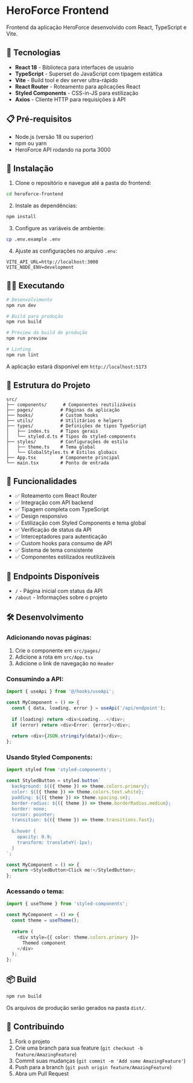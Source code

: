# HeroForce Frontend

Frontend da aplicação HeroForce desenvolvido com React, TypeScript e Vite.

## 🚀 Tecnologias

- **React 18** - Biblioteca para interfaces de usuário
- **TypeScript** - Superset do JavaScript com tipagem estática
- **Vite** - Build tool e dev server ultra-rápido
- **React Router** - Roteamento para aplicações React
- **Styled Components** - CSS-in-JS para estilização
- **Axios** - Cliente HTTP para requisições à API

## 📋 Pré-requisitos

- Node.js (versão 18 ou superior)
- npm ou yarn
- HeroForce API rodando na porta 3000

## 🔧 Instalação

1. Clone o repositório e navegue até a pasta do frontend:
```bash
cd heroforce-frontend
```

2. Instale as dependências:
```bash
npm install
```

3. Configure as variáveis de ambiente:
```bash
cp .env.example .env
```

4. Ajuste as configurações no arquivo `.env`:
```env
VITE_API_URL=http://localhost:3000
VITE_NODE_ENV=development
```

## 🏃‍♂️ Executando

```bash
# Desenvolvimento
npm run dev

# Build para produção
npm run build

# Preview da build de produção
npm run preview

# Linting
npm run lint
```

A aplicação estará disponível em `http://localhost:5173`

## 📁 Estrutura do Projeto

```
src/
├── components/      # Componentes reutilizáveis
├── pages/          # Páginas da aplicação
├── hooks/          # Custom hooks
├── utils/          # Utilitários e helpers
├── types/          # Definições de tipos TypeScript
│   ├── index.ts    # Tipos gerais
│   └── styled.d.ts # Tipos do styled-components
├── styles/         # Configurações de estilo
│   ├── theme.ts    # Tema global
│   └── GlobalStyles.ts # Estilos globais
├── App.tsx         # Componente principal
└── main.tsx        # Ponto de entrada
```

## 🎯 Funcionalidades

- ✅ Roteamento com React Router
- ✅ Integração com API backend
- ✅ Tipagem completa com TypeScript
- ✅ Design responsivo
- ✅ Estilização com Styled Components e tema global
- ✅ Verificação de status da API
- ✅ Interceptadores para autenticação
- ✅ Custom hooks para consumo de API
- ✅ Sistema de tema consistente
- ✅ Componentes estilizados reutilizáveis

## 🔗 Endpoints Disponíveis

- `/` - Página inicial com status da API
- `/about` - Informações sobre o projeto

## 🛠 Desenvolvimento

### Adicionando novas páginas:
1. Crie o componente em `src/pages/`
2. Adicione a rota em `src/App.tsx`
3. Adicione o link de navegação no `Header`

### Consumindo a API:
```typescript
import { useApi } from '@/hooks/useApi';

const MyComponent = () => {
  const { data, loading, error } = useApi('/api/endpoint');
  
  if (loading) return <div>Loading...</div>;
  if (error) return <div>Error: {error}</div>;
  
  return <div>{JSON.stringify(data)}</div>;
};
```

### Usando Styled Components:
```typescript
import styled from 'styled-components';

const StyledButton = styled.button`
  background: ${({ theme }) => theme.colors.primary};
  color: ${({ theme }) => theme.colors.text.white};
  padding: ${({ theme }) => theme.spacing.sm};
  border-radius: ${({ theme }) => theme.borderRadius.medium};
  border: none;
  cursor: pointer;
  transition: ${({ theme }) => theme.transitions.fast};
  
  &:hover {
    opacity: 0.9;
    transform: translateY(-1px);
  }
`;

const MyComponent = () => {
  return <StyledButton>Click me!</StyledButton>;
};
```

### Acessando o tema:
```typescript
import { useTheme } from 'styled-components';

const MyComponent = () => {
  const theme = useTheme();
  
  return (
    <div style={{ color: theme.colors.primary }}>
      Themed component
    </div>
  );
};
```

## 📦 Build

```bash
npm run build
```

Os arquivos de produção serão gerados na pasta `dist/`.

## 🤝 Contribuindo

1. Fork o projeto
2. Crie uma branch para sua feature (`git checkout -b feature/AmazingFeature`)
3. Commit suas mudanças (`git commit -m 'Add some AmazingFeature'`)
4. Push para a branch (`git push origin feature/AmazingFeature`)
5. Abra um Pull Request
